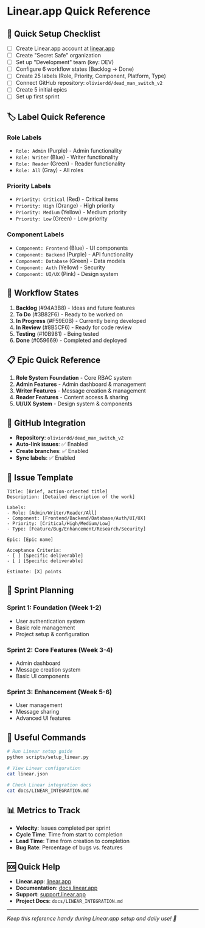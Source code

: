 # Linear.app Quick Reference

## 🚀 Quick Setup Checklist

- [ ] Create Linear.app account at [linear.app](https://linear.app)
- [ ] Create "Secret Safe" organization
- [ ] Set up "Development" team (key: DEV)
- [ ] Configure 6 workflow states (Backlog → Done)
- [ ] Create 25 labels (Role, Priority, Component, Platform, Type)
- [ ] Connect GitHub repository: `olivierdd/dead_man_switch_v2`
- [ ] Create 5 initial epics
- [ ] Set up first sprint

## 🏷️ Label Quick Reference

### Role Labels
- `Role: Admin` (Purple) - Admin functionality
- `Role: Writer` (Blue) - Writer functionality  
- `Role: Reader` (Green) - Reader functionality
- `Role: All` (Gray) - All roles

### Priority Labels
- `Priority: Critical` (Red) - Critical items
- `Priority: High` (Orange) - High priority
- `Priority: Medium` (Yellow) - Medium priority
- `Priority: Low` (Green) - Low priority

### Component Labels
- `Component: Frontend` (Blue) - UI components
- `Component: Backend` (Purple) - API functionality
- `Component: Database` (Green) - Data models
- `Component: Auth` (Yellow) - Security
- `Component: UI/UX` (Pink) - Design system

## 🔄 Workflow States

1. **Backlog** (#94A3B8) - Ideas and future features
2. **To Do** (#3B82F6) - Ready to be worked on
3. **In Progress** (#F59E0B) - Currently being developed
4. **In Review** (#8B5CF6) - Ready for code review
5. **Testing** (#10B981) - Being tested
6. **Done** (#059669) - Completed and deployed

## 📋 Epic Quick Reference

1. **Role System Foundation** - Core RBAC system
2. **Admin Features** - Admin dashboard & management
3. **Writer Features** - Message creation & management
4. **Reader Features** - Content access & sharing
5. **UI/UX System** - Design system & components

## 🔗 GitHub Integration

- **Repository**: `olivierdd/dead_man_switch_v2`
- **Auto-link issues**: ✅ Enabled
- **Create branches**: ✅ Enabled
- **Sync labels**: ✅ Enabled

## 📝 Issue Template

```
Title: [Brief, action-oriented title]
Description: [Detailed description of the work]

Labels:
- Role: [Admin/Writer/Reader/All]
- Component: [Frontend/Backend/Database/Auth/UI/UX]
- Priority: [Critical/High/Medium/Low]
- Type: [Feature/Bug/Enhancement/Research/Security]

Epic: [Epic name]

Acceptance Criteria:
- [ ] [Specific deliverable]
- [ ] [Specific deliverable]

Estimate: [X] points
```

## 🎯 Sprint Planning

### Sprint 1: Foundation (Week 1-2)
- User authentication system
- Basic role management
- Project setup & configuration

### Sprint 2: Core Features (Week 3-4)
- Admin dashboard
- Message creation system
- Basic UI components

### Sprint 3: Enhancement (Week 5-6)
- User management
- Message sharing
- Advanced UI features

## 🔧 Useful Commands

```bash
# Run Linear setup guide
python scripts/setup_linear.py

# View Linear configuration
cat linear.json

# Check Linear integration docs
cat docs/LINEAR_INTEGRATION.md
```

## 📊 Metrics to Track

- **Velocity**: Issues completed per sprint
- **Cycle Time**: Time from start to completion
- **Lead Time**: Time from creation to completion
- **Bug Rate**: Percentage of bugs vs. features

## 🆘 Quick Help

- **Linear.app**: [linear.app](https://linear.app)
- **Documentation**: [docs.linear.app](https://docs.linear.app)
- **Support**: [support.linear.app](https://support.linear.app)
- **Project Docs**: `docs/LINEAR_INTEGRATION.md`

---

*Keep this reference handy during Linear.app setup and daily use! 🚀*

